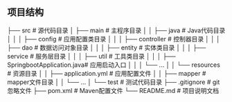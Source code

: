 ## 项目结构
├── src                          # 源代码目录
│   ├── main                     # 主程序目录
│   │   ├── java                # Java代码目录
│   │   │   ├── config          # 应用配置类目录
│   │   │   ├── controller      # 控制器目录
│   │   │   ├── dao             # 数据访问对象目录
│   │   │   ├── entity          # 实体类目录
│   │   │   ├── service         # 服务层目录
│   │   │   ├── util            # 工具类目录
│   │   │   ├── SpringbootApplication.java# 应用启动入口
│   │   │   └── ...
│   │   └── resources           # 资源目录
│   │       ├── application.yml # 应用配置文件
│   │       ├── mapper          # mapper文件目录
│   │       └── ...
│   └── test                     # 测试代码目录
├── .gitignore                   # git忽略文件
├── pom.xml                      # Maven配置文件
└── README.md                    # 项目说明文档